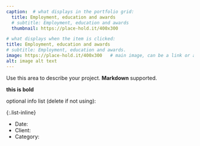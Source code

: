 ```yaml
---
caption:  # what displays in the portfolio grid:
  title: Employment, education and awards
  # subtitle: Employment, education and awards
  thumbnail: https://place-hold.it/400x300

# what displays when the item is clicked:
title: Employment, education and awards
# subtitle: Employment, education and awards.
image: https://place-hold.it/400x300   # main image, can be a link or a file in assets/img/portfolio
alt: image alt text
---
```

Use this area to describe your project. **Markdown** supported.

**this is bold**

optional info list (delete if not using):

{:.list-inline} 
- Date: 
- Client: 
- Category: 

